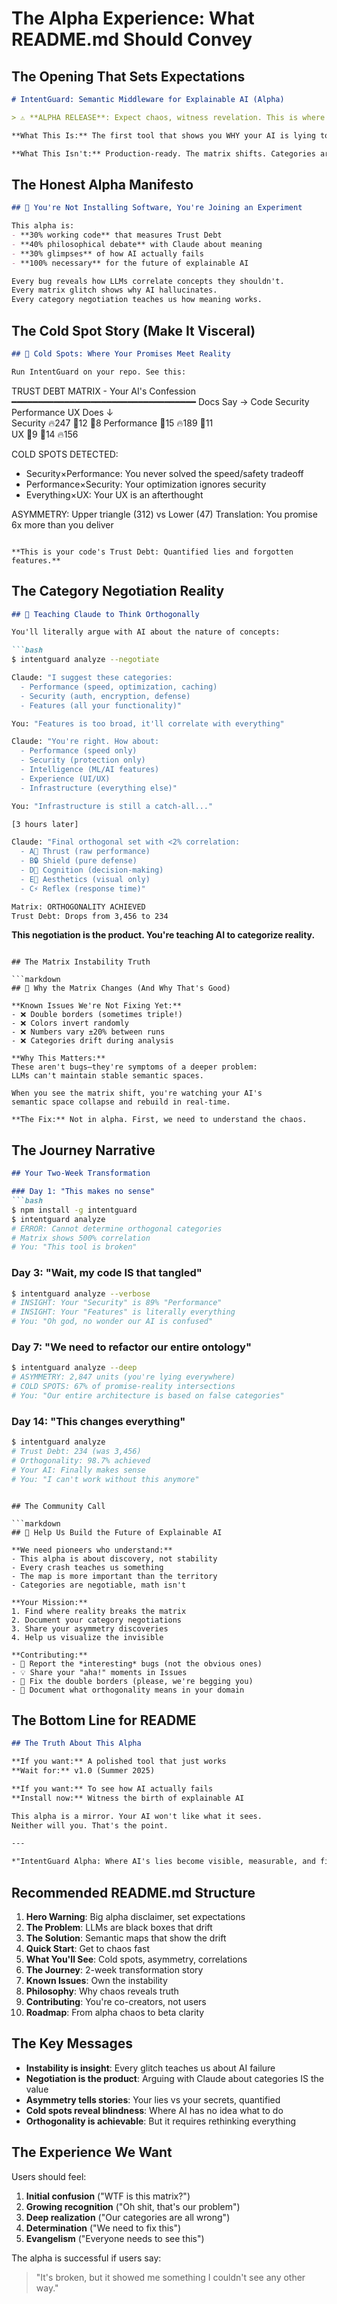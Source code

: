 # The Alpha Experience: What README.md Should Convey

## The Opening That Sets Expectations

```markdown
# IntentGuard: Semantic Middleware for Explainable AI (Alpha)

> ⚠️ **ALPHA RELEASE**: Expect chaos, witness revelation. This is where AI's contradictions become visible.

**What This Is:** The first tool that shows you WHY your AI is lying to itself (and you).

**What This Isn't:** Production-ready. The matrix shifts. Categories argue. Numbers dance. That's the point.
```

## The Honest Alpha Manifesto

```markdown
## 🔬 You're Not Installing Software, You're Joining an Experiment

This alpha is:
- **30% working code** that measures Trust Debt
- **40% philosophical debate** with Claude about meaning
- **30% glimpses** of how AI actually fails
- **100% necessary** for the future of explainable AI

Every bug reveals how LLMs correlate concepts they shouldn't.
Every matrix glitch shows why AI hallucinates.
Every category negotiation teaches us how meaning works.
```

## The Cold Spot Story (Make It Visceral)

```markdown
## 🧊 Cold Spots: Where Your Promises Meet Reality

Run IntentGuard on your repo. See this:

```
TRUST DEBT MATRIX - Your AI's Confession
━━━━━━━━━━━━━━━━━━━━━━━━━━━━━━━━━━━
        Docs Say →
Code    Security  Performance  UX
Does ↓  
Security   🔥247    🧊12       🧊8
Performance 🧊15    🔥189      🧊11  
UX         🧊9      🧊14       🔥156

COLD SPOTS DETECTED:
- Security×Performance: You never solved the speed/safety tradeoff
- Performance×Security: Your optimization ignores security
- Everything×UX: Your UX is an afterthought

ASYMMETRY: Upper triangle (312) vs Lower (47)
Translation: You promise 6x more than you deliver
```

**This is your code's Trust Debt: Quantified lies and forgotten features.**
```

## The Category Negotiation Reality

```markdown
## 🤖 Teaching Claude to Think Orthogonally

You'll literally argue with AI about the nature of concepts:

```bash
$ intentguard analyze --negotiate

Claude: "I suggest these categories:
  - Performance (speed, optimization, caching)
  - Security (auth, encryption, defense)
  - Features (all your functionality)"

You: "Features is too broad, it'll correlate with everything"

Claude: "You're right. How about:
  - Performance (speed only)
  - Security (protection only)  
  - Intelligence (ML/AI features)
  - Experience (UI/UX)
  - Infrastructure (everything else)"

You: "Infrastructure is still a catch-all..."

[3 hours later]

Claude: "Final orthogonal set with <2% correlation:
  - A🚀 Thrust (raw performance)
  - B🔒 Shield (pure defense)
  - D🧠 Cognition (decision-making)
  - E🎨 Aesthetics (visual only)
  - C⚡ Reflex (response time)"

Matrix: ORTHOGONALITY ACHIEVED
Trust Debt: Drops from 3,456 to 234
```

**This negotiation is the product. You're teaching AI to categorize reality.**
```

## The Matrix Instability Truth

```markdown
## 🎲 Why the Matrix Changes (And Why That's Good)

**Known Issues We're Not Fixing Yet:**
- ❌ Double borders (sometimes triple!)
- ❌ Colors invert randomly
- ❌ Numbers vary ±20% between runs
- ❌ Categories drift during analysis

**Why This Matters:**
These aren't bugs—they're symptoms of a deeper problem:
LLMs can't maintain stable semantic spaces.

When you see the matrix shift, you're watching your AI's 
semantic space collapse and rebuild in real-time.

**The Fix:** Not in alpha. First, we need to understand the chaos.
```

## The Journey Narrative

```markdown
## Your Two-Week Transformation

### Day 1: "This makes no sense"
```bash
$ npm install -g intentguard
$ intentguard analyze
# ERROR: Cannot determine orthogonal categories
# Matrix shows 500% correlation
# You: "This tool is broken"
```

### Day 3: "Wait, my code IS that tangled"
```bash
$ intentguard analyze --verbose
# INSIGHT: Your "Security" is 89% "Performance"
# INSIGHT: Your "Features" is literally everything
# You: "Oh god, no wonder our AI is confused"
```

### Day 7: "We need to refactor our entire ontology"
```bash
$ intentguard analyze --deep
# ASYMMETRY: 2,847 units (you're lying everywhere)
# COLD SPOTS: 67% of promise-reality intersections
# You: "Our entire architecture is based on false categories"
```

### Day 14: "This changes everything"
```bash
$ intentguard analyze
# Trust Debt: 234 (was 3,456)
# Orthogonality: 98.7% achieved
# Your AI: Finally makes sense
# You: "I can't work without this anymore"
```
```

## The Community Call

```markdown
## 🧪 Help Us Build the Future of Explainable AI

**We need pioneers who understand:**
- This alpha is about discovery, not stability
- Every crash teaches us something
- The map is more important than the territory
- Categories are negotiable, math isn't

**Your Mission:**
1. Find where reality breaks the matrix
2. Document your category negotiations
3. Share your asymmetry discoveries
4. Help us visualize the invisible

**Contributing:**
- 🐛 Report the *interesting* bugs (not the obvious ones)
- 💡 Share your "aha!" moments in Issues
- 🎨 Fix the double borders (please, we're begging you)
- 📖 Document what orthogonality means in your domain
```

## The Bottom Line for README

```markdown
## The Truth About This Alpha

**If you want:** A polished tool that just works
**Wait for:** v1.0 (Summer 2025)

**If you want:** To see how AI actually fails
**Install now:** Witness the birth of explainable AI

This alpha is a mirror. Your AI won't like what it sees.
Neither will you. That's the point.

---

*"IntentGuard Alpha: Where AI's lies become visible, measurable, and finally, fixable."*
```

## Recommended README.md Structure

1. **Hero Warning**: Big alpha disclaimer, set expectations
2. **The Problem**: LLMs are black boxes that drift
3. **The Solution**: Semantic maps that show the drift
4. **Quick Start**: Get to chaos fast
5. **What You'll See**: Cold spots, asymmetry, correlations
6. **The Journey**: 2-week transformation story
7. **Known Issues**: Own the instability
8. **Philosophy**: Why chaos reveals truth
9. **Contributing**: You're co-creators, not users
10. **Roadmap**: From alpha chaos to beta clarity

## The Key Messages

- **Instability is insight**: Every glitch teaches us about AI failure
- **Negotiation is the product**: Arguing with Claude about categories IS the value
- **Asymmetry tells stories**: Your lies vs your secrets, quantified
- **Cold spots reveal blindness**: Where AI has no idea what to do
- **Orthogonality is achievable**: But it requires rethinking everything

## The Experience We Want

Users should feel:
1. **Initial confusion** ("WTF is this matrix?")
2. **Growing recognition** ("Oh shit, that's our problem")
3. **Deep realization** ("Our categories are all wrong")
4. **Determination** ("We need to fix this")
5. **Evangelism** ("Everyone needs to see this")

The alpha is successful if users say:
> "It's broken, but it showed me something I couldn't see any other way."